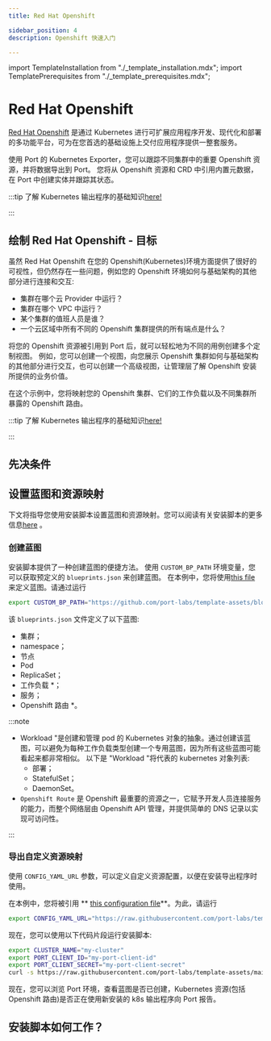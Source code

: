 ```yaml
---
title: Red Hat Openshift

sidebar_position: 4
description: Openshift 快速入门

---
```


import TemplateInstallation from "./_template_installation.mdx";
import TemplatePrerequisites from "./_template_prerequisites.mdx";

# Red Hat Openshift

[Red Hat Openshift](https://www.redhat.com/en/technologies/cloud-computing/openshift) 是通过 Kubernetes 进行可扩展应用程序开发、现代化和部署的多功能平台，可为在您首选的基础设施上交付应用程序提供一整套服务。

使用 Port 的 Kubernetes Exporter，您可以跟踪不同集群中的重要 Openshift 资源，并将数据导出到 Port。 您将从 Openshift 资源和 CRD 中引用内置元数据，在 Port 中创建实体并跟踪其状态。

:::tip 了解 Kubernetes 输出程序的基础知识[here!](/build-your-software-catalog/sync-data-to-catalog/kubernetes/kubernetes.md)

:::

## 绘制 Red Hat Openshift - 目标

虽然 Red Hat Openshift 在您的 Openshift(Kubernetes)环境方面提供了很好的可视性，但仍然存在一些问题，例如您的 Openshift 环境如何与基础架构的其他部分进行连接和交互: 

* 集群在哪个云 Provider 中运行？
* 集群在哪个 VPC 中运行？
* 某个集群的值班人员是谁？
* 一个云区域中所有不同的 Openshift 集群提供的所有端点是什么？

将您的 Openshift 资源被引用到 Port 后，就可以轻松地为不同的用例创建多个定制视图。 例如，您可以创建一个视图，向您展示 Openshift 集群如何与基础架构的其他部分进行交互，也可以创建一个高级视图，让管理层了解 Openshift 安装所提供的业务价值。

在这个示例中，您将映射您的 Openshift 集群、它们的工作负载以及不同集群所暴露的 Openshift 路由。

:::tip 了解 Kubernetes 输出程序的基础知识[here!](/build-your-software-catalog/sync-data-to-catalog/kubernetes/kubernetes.md)

:::

## 先决条件

<TemplatePrerequisites />

## 设置蓝图和资源映射

下文将指导您使用安装脚本设置蓝图和资源映射。您可以阅读有关安装脚本的更多信息[here](#how-does-the-installation-script-work) 。

### 创建蓝图

安装脚本提供了一种创建蓝图的便捷方法。 使用 `CUSTOM_BP_PATH` 环境变量，您可以获取预定义的 `blueprints.json` 来创建蓝图。 在本例中，您将使用[this file](https://github.com/port-labs/template-assets/blob/main/kubernetes/blueprints/openshift-blueprints.json) 来定义蓝图。请通过运行

```bash showLineNumbers
export CUSTOM_BP_PATH="https://github.com/port-labs/template-assets/blob/main/kubernetes/blueprints/openshift-blueprints.json"
```

该 `blueprints.json` 文件定义了以下蓝图: 

* 集群；
* namespace；
* 节点
* Pod
* ReplicaSet；
* 工作负载 *；
* 服务；
* Openshift 路由 *。

:::note 

* Workload "是创建和管理 pod 的 Kubernetes 对象的抽象。通过创建该蓝图，可以避免为每种工作负载类型创建一个专用蓝图，因为所有这些蓝图可能看起来都非常相似。
以下是 "Workload "将代表的 kubernetes 对象列表: 
    - 部署；
    - StatefulSet；
    - DaemonSet。
* `Openshift Route` 是 Openshift 最重要的资源之一，它赋予开发人员连接服务的能力，而整个网络层由 Openshift API 管理，并提供简单的 DNS 记录以实现可访问性。

:::

### 导出自定义资源映射

使用 `CONFIG_YAML_URL` 参数，可以定义自定义资源配置，以便在安装导出程序时使用。

在本例中，您将被引用 ** [this configuration file](https://github.com/port-labs/template-assets/blob/main/kubernetes/full-configs/openshift_usecase.yaml)**。为此，请运行

```bash showLineNumbers
export CONFIG_YAML_URL="https://raw.githubusercontent.com/port-labs/template-assets/main/kubernetes/full-configs/openshift_usecase.yaml"
```

现在，您可以使用以下代码片段运行安装脚本: 

```bash showLineNumbers
export CLUSTER_NAME="my-cluster"
export PORT_CLIENT_ID="my-port-client-id"
export PORT_CLIENT_SECRET="my-port-client-secret"
curl -s https://raw.githubusercontent.com/port-labs/template-assets/main/kubernetes/install.sh | bash
```

现在，您可以浏览 Port 环境，查看蓝图是否已创建，Kubernetes 资源(包括 Openshift 路由)是否正在使用新安装的 k8s 输出程序向 Port 报告。

## 安装脚本如何工作？

<TemplateInstallation />